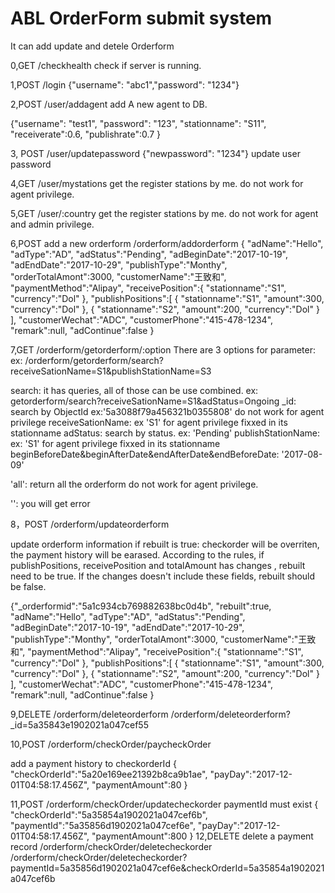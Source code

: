 # ABL OrderForm submit system
It can  add update and detele Orderform

0,GET
/checkhealth
check if server is running.

1,POST
/login
{"username": "abc1","password": "1234"}


2,POST
/user/addagent
 add A new agent to DB.

{"username": "test1",
 "password": "123",
 "stationname": "S11",
 "receiverate":0.6,
 "publishrate":0.7
}

3, POST
/user/updatepassword
{"newpassword": "1234"}
update user password



4,GET
/user/mystations 
get the register stations by me.
 do not work for agent privilege.

5,GET
/user/:country
get the register stations by me.
 do not work for agent and admin privilege.

6,POST
add a new orderform
/orderform/addorderform
{
   "adName":"Hello",
   "adType":"AD",
   "adStatus":"Pending",
   "adBeginDate":"2017-10-19",
   "adEndDate":"2017-10-29",
   "publishType":"Monthy",
   "orderTotalAmont":3000,
   "customerName":"王致和",
   "paymentMethod":"Alipay",
   "receivePosition":{
      "stationname":"S1",
      "currency":"Dol"
   },
   "publishPositions":[
      {
         "stationname":"S1",
         "amount":300,
         "currency":"Dol"
      },
      {
         "stationname":"S2",
         "amount":200,
         "currency":"Dol"
      }
   ],
   "customerWechat":"ADC",
   "customerPhone":"415-478-1234",
   "remark":null,
   "adContinue":false
}

7,GET
/orderform/getorderform/:option
There are 3 options for parameter:
ex:  /orderform/getorderform/search?receiveSationName=S1&publishStationName=S3


search:
   it has queries, all of those can be use combined.
   ex: getorderform/search?receiveSationName=S1&adStatus=Ongoing
       _id: search by ObjectId  ex:'5a3088f79a456321b0355808' do not work for agent privilege 
       receiveSationName:   ex 'S1'   for agent privilege fixxed in its stationname
       adStatus: search by status. ex: 'Pending'
       publishStationName: ex: 'S1'    for agent privilege fixxed in its stationname
       beginBeforeDate&beginAfterDate&endAfterDate&endBeforeDate:  '2017-08-09'


'all':
   return all the orderform 
   do not work for agent privilege.

'':
   you will get error
 

8，POST
/orderform/updateorderform

update orderform information
if rebuilt is true: checkorder will be overriten, the payment history will be earased. According to the rules, if 
publishPositions, receivePosition and totalAmount has changes , rebuilt need to be true. 
If the changes doesn't include these fields, rebuilt should be false.


{"_orderformid":"5a1c934cb769882638bc0d4b",
   "rebuilt":true,
   "adName":"Hello",
   "adType":"AD",
   "adStatus":"Pending",
   "adBeginDate":"2017-10-19",
   "adEndDate":"2017-10-29",
   "publishType":"Monthy",
   "orderTotalAmont":3000,
   "customerName":"王致和",
   "paymentMethod":"Alipay",
   "receivePosition":{
      "stationname":"S1",
      "currency":"Dol"
   },
   "publishPositions":[
      {
         "stationname":"S1",
         "amount":300,
         "currency":"Dol"
      },
      {
         "stationname":"S2",
         "amount":200,
         "currency":"Dol"
      }
   ],
   "customerWechat":"ADC",
   "customerPhone":"415-478-1234",
   "remark":null,
   "adContinue":false
}

 9,DELETE
 /orderform/deleteorderform
/orderform/deleteorderform?_id=5a35843e1902021a047cef55

10,POST
/orderform/checkOrder/paycheckOrder

add a payment history to checkorderId
{
  "checkOrderId":"5a20e169ee21392b8ca9b1ae",
  "payDay":"2017-12-01T04:58:17.456Z",
  "paymentAmount":80
}

11,POST
/orderform/checkOrder/updatecheckorder
paymentId must exist 
{
  "checkOrderId":"5a35854a1902021a047cef6b",
  "paymentId":"5a35856d1902021a047cef6e",
  "payDay":"2017-12-01T04:58:17.456Z",
  "paymentAmount":800
}
12,DELETE
delete a payment record
/orderform/checkOrder/deletecheckorder
/orderform/checkOrder/deletecheckorder?paymentId=5a35856d1902021a047cef6e&checkOrderId=5a35854a1902021a047cef6b

